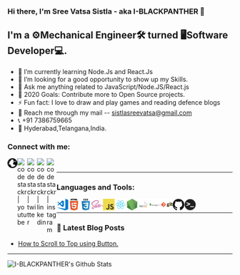### Hi there, I'm Sree Vatsa Sistla - aka I-BLACKPANTHER 👋

## I'm a ⚙️Mechanical Engineer🛠️ turned 🖥️Software Developer💻.

- 🌱 I’m currently learning Node.Js and React.Js
- 💯 I’m looking for a good opportunity to show up my Skills.
- 💬 Ask me anything related to JavaScript/Node.JS/React.js
- 🥅 2020 Goals: Contribute more to Open Source projects.
- ⚡ Fun fact: I love to draw and play games and reading defence blogs
- 📧 Reach me through my mail -- sistlasreevatsa@gmail.com
- 📞 +91 7386759665
- 📍 Hyderabad,Telangana,India.

### Connect with me:

[<img align="left" alt="codeSTACKr.com" width="22px" src="https://raw.githubusercontent.com/iconic/open-iconic/master/svg/globe.svg" />][website]
[<img align="left" alt="codestackr | youtube" width="22px" src="https://cdn.jsdelivr.net/npm/simple-icons@v3/icons/youtube.svg" />][youtube]
[<img align="left" alt="codestackr | twitter" width="22px" src="https://cdn.jsdelivr.net/npm/simple-icons@v3/icons/twitter.svg" />][twitter]
[<img align="left" alt="codestackr | linkedin" width="22px" src="https://cdn.jsdelivr.net/npm/simple-icons@v3/icons/linkedin.svg" />][linkedin]
[<img align="left" alt="codestackr | instagram" width="22px" src="https://cdn.jsdelivr.net/npm/simple-icons@v3/icons/instagram.svg" />][instagram]

<br />

---

### Languages and Tools:

[<img align="left" alt="Visual Studio Code" width="26px" src="https://raw.githubusercontent.com/github/explore/80688e429a7d4ef2fca1e82350fe8e3517d3494d/topics/visual-studio-code/visual-studio-code.png" />][link]
[<img align="left" alt="html5" width="26px" src="https://raw.githubusercontent.com/github/explore/80688e429a7d4ef2fca1e82350fe8e3517d3494d/topics/html/html.png" />][link]
[<img align="left" alt="css3" width="26px" src="https://raw.githubusercontent.com/github/explore/80688e429a7d4ef2fca1e82350fe8e3517d3494d/topics/css/css.png" />][link]
[<img align="left" alt="sass" width="26px" src="https://raw.githubusercontent.com/github/explore/80688e429a7d4ef2fca1e82350fe8e3517d3494d/topics/sass/sass.png" />][link]
[<img align="left" alt="javascript" width="26px" src="https://raw.githubusercontent.com/github/explore/80688e429a7d4ef2fca1e82350fe8e3517d3494d/topics/javascript/javascript.png" />][link]
[<img align="left" alt="react" width="26px" src="https://raw.githubusercontent.com/github/explore/80688e429a7d4ef2fca1e82350fe8e3517d3494d/topics/react/react.png" />][link]
[<img align="left" alt="node.js" width="26px" src="https://raw.githubusercontent.com/github/explore/80688e429a7d4ef2fca1e82350fe8e3517d3494d/topics/nodejs/nodejs.png" />][link]
[<img align="left" alt="mysql" width="26px" src="https://raw.githubusercontent.com/github/explore/80688e429a7d4ef2fca1e82350fe8e3517d3494d/topics/mysql/mysql.png" />][link]
[<img align="left" alt="mongodb" width="26px" src="https://raw.githubusercontent.com/github/explore/80688e429a7d4ef2fca1e82350fe8e3517d3494d/topics/mongodb/mongodb.png" />][link]
[<img align="left" alt="git" width="26px" src="https://raw.githubusercontent.com/github/explore/80688e429a7d4ef2fca1e82350fe8e3517d3494d/topics/git/git.png" />][link]
[<img align="left" alt="github" width="26px" src="https://raw.githubusercontent.com/github/explore/78df643247d429f6cc873026c0622819ad797942/topics/github/github.png" />][link]
[<img align="left" alt="html5" width="26px" src="https://raw.githubusercontent.com/github/explore/80688e429a7d4ef2fca1e82350fe8e3517d3494d/topics/terminal/terminal.png" />][link]

<br />

---

### 📜 Latest Blog Posts

<!-- BLOG-POST-LIST:START -->
- [
How to Scroll to Top using Button. 
](https://dev.to/iblackpanther/how-to-scroll-back-to-top-button-19a0)
<!-- BLOG-POST-LIST:END -->

---

<img align='left' alt="I-BLACKPANTHER's Github Stats" src="https://github-readme-stats.vercel.app/api?username=I-BLACKPANTHER&show_icons=true&hide_border=true" />

[link]: https://github.com/I-BLACKPANTHER/I-BLACKPANTHER
[website]: https://instagram.com/sree_vatsa_sistla
[youtube]: https://instagram.com/sree_vatsa_sistla
[twitter]: https://instagram.com/sree_vatsa_sistla
[instagram]: https://instagram.com/sree_vatsa_sistla
[linkedin]: https://www.linkedin.com/in/sree-vatsa-sistla-5613b1192
